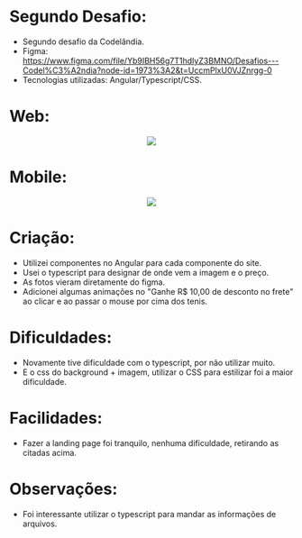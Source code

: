 # Segundo Desafio:
  - Segundo desafio da Codelândia.
  - Figma: https://www.figma.com/file/Yb9IBH56g7T1hdIyZ3BMNO/Desafios---Codel%C3%A2ndia?node-id=1973%3A2&t=UccmPlxU0VJZnrgg-0
  - Tecnologias utilizadas: Angular/Typescript/CSS.
  
# Web:

<div align="center">
  <img src="https://user-images.githubusercontent.com/83254316/214973277-42b3bb58-2c57-4d05-8a4f-c494b7eddbdf.png"/>
</div>


# Mobile:
<div align="center">
  <img src="https://user-images.githubusercontent.com/83254316/214975400-b60280e3-bb75-4dbc-98c3-e2ecbb46b70d.png"/>
</div>

# Criação:
  - Utilizei componentes no Angular para cada componente do site.
  - Usei o typescript para designar de onde vem a imagem e o preço.
  - As fotos vieram diretamente do figma.
  - Adicionei algumas animações no "Ganhe R$ 10,00 de desconto no frete" ao clicar e ao passar o mouse por cima dos tenis.

# Dificuldades:
  - Novamente tive dificuldade com o typescript, por não utilizar muito.
  - E o css do background + imagem, utilizar o CSS para estilizar foi a maior dificuldade.

# Facilidades:
  - Fazer a landing page foi tranquilo, nenhuma dificuldade, retirando as citadas acima.

# Observações:
  - Foi interessante utilizar o typescript para mandar as informações de arquivos.

